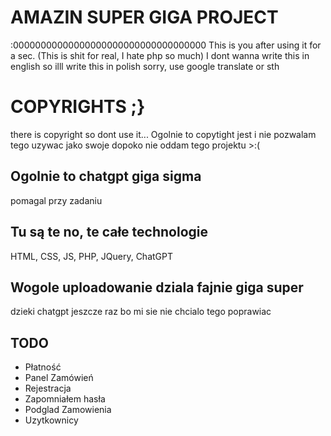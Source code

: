 # AMAZIN SUPER GIGA PROJECT
:00000000000000000000000000000000000
This is you after using it for a sec. (This is shit for real, I hate php so much)
I dont wanna write this in english so illl write this in polish sorry, use google translate or sth

# COPYRIGHTS ;}
there is copyright so dont use it...
Ogolnie to copytight jest i nie pozwalam tego uzywac jako swoje dopoko nie oddam tego projektu >:(

## Ogolnie to chatgpt giga sigma
pomagal przy zadaniu

## Tu są te no, te  całe technologie

HTML, CSS, JS, PHP, JQuery, ChatGPT

## Wogole uploadowanie dziala fajnie giga super
dzieki chatgpt jeszcze raz bo mi sie nie chcialo tego poprawiac

## TODO
- Płatność
- Panel Zamówień
- Rejestracja
- Zapomniałem hasła
- Podglad Zamowienia
- Uzytkownicy
